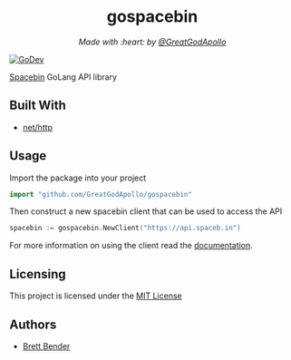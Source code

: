 <h1 align="center">gospacebin</h1>
<p align="center"><i>Made with :heart: by <a href="https://github.com/GreatGodApollo">@GreatGodApollo</a></i></p>

[![GoDev](https://img.shields.io/static/v1?label=godev&message=reference&color=00add8)][docs]

[Spacebin](https://spaceb.in) GoLang API library

## Built With
- [net/http](https://golang.org/pkg/net/http/)

## Usage
Import the package into your project
```go
import "github.com/GreatGodApollo/gospacebin"
```
Then construct a new spacebin client that can be used to access the API
```go
spacebin := gospacebin.NewClient("https://api.spaceb.in")
```
For more information on using the client read the [documentation](docs).
## Licensing

This project is licensed under the [MIT License](https://choosealicense.com/licenses/mit/)

## Authors

* [Brett Bender](https://github.com/GreatGodApollo)

[docs]: https://pkg.go.dev/github.com/GreatGodApollo/gospacebin